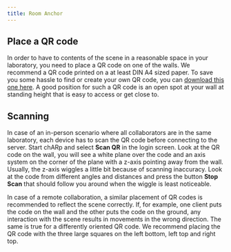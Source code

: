 ```yaml
---
title: Room Anchor
---
```


## Place a QR code
In order to have to contents of the scene in a reasonable space in your laboratory, you need to place a QR code on one of the walls.
We recommend a QR code printed on a at least DIN A4 sized paper.
To save you some hassle to find or create your own QR code, you can <a href="/qr_dina4.pdf" target="_blank">download this one here</a>.
A good position for such a QR code is an open spot at your wall at standing height that is easy to access or get close to.

## Scanning
In case of an in-person scenario where all collaborators are in the same laboratory, each device has to scan the QR code before connecting to the server.
Start chARp and select **Scan QR** in the login screen.
Look at the QR code on the wall, you will see a white plane over the code and an axis system on the corner of the plane with a z-axis pointing away from the wall.
Usually, the z-axis wiggles a little bit because of scanning inaccuracy.
Look at the code from different angles and distances and press the button **Stop Scan** that should follow you around when the wiggle is least noticeable.

In case of a remote collaboration, a similar placement of QR codes is recommended to reflect the scene correctly.
If, for example, one client puts the code on the wall and the other puts the code on the ground,
any interaction with the scene results in movements in the wrong direction.
The same is true for a differently oriented QR code.
We recommend placing the QR code with the three large squares on the left bottom, left top and right top.


